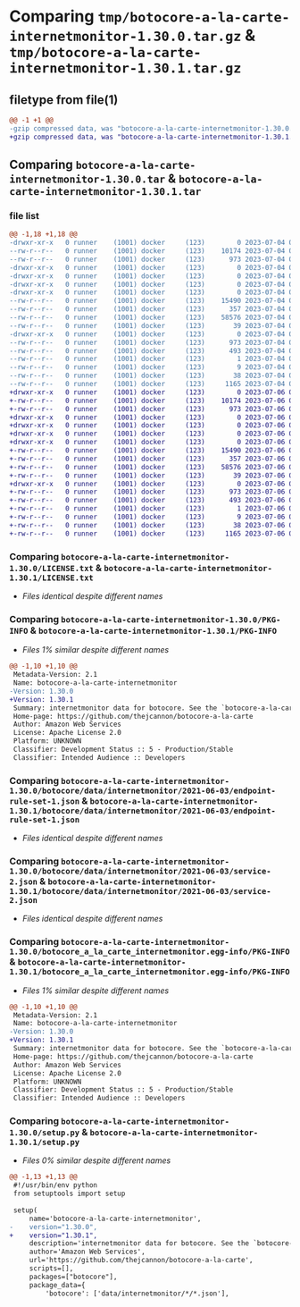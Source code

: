 # Comparing `tmp/botocore-a-la-carte-internetmonitor-1.30.0.tar.gz` & `tmp/botocore-a-la-carte-internetmonitor-1.30.1.tar.gz`

## filetype from file(1)

```diff
@@ -1 +1 @@
-gzip compressed data, was "botocore-a-la-carte-internetmonitor-1.30.0.tar", last modified: Tue Jul  4 01:44:30 2023, max compression
+gzip compressed data, was "botocore-a-la-carte-internetmonitor-1.30.1.tar", last modified: Thu Jul  6 01:45:03 2023, max compression
```

## Comparing `botocore-a-la-carte-internetmonitor-1.30.0.tar` & `botocore-a-la-carte-internetmonitor-1.30.1.tar`

### file list

```diff
@@ -1,18 +1,18 @@
-drwxr-xr-x   0 runner    (1001) docker     (123)        0 2023-07-04 01:44:30.154546 botocore-a-la-carte-internetmonitor-1.30.0/
--rw-r--r--   0 runner    (1001) docker     (123)    10174 2023-07-04 01:44:29.000000 botocore-a-la-carte-internetmonitor-1.30.0/LICENSE.txt
--rw-r--r--   0 runner    (1001) docker     (123)      973 2023-07-04 01:44:30.154546 botocore-a-la-carte-internetmonitor-1.30.0/PKG-INFO
-drwxr-xr-x   0 runner    (1001) docker     (123)        0 2023-07-04 01:44:30.154546 botocore-a-la-carte-internetmonitor-1.30.0/botocore/
-drwxr-xr-x   0 runner    (1001) docker     (123)        0 2023-07-04 01:44:30.154546 botocore-a-la-carte-internetmonitor-1.30.0/botocore/data/
-drwxr-xr-x   0 runner    (1001) docker     (123)        0 2023-07-04 01:44:30.154546 botocore-a-la-carte-internetmonitor-1.30.0/botocore/data/internetmonitor/
-drwxr-xr-x   0 runner    (1001) docker     (123)        0 2023-07-04 01:44:30.154546 botocore-a-la-carte-internetmonitor-1.30.0/botocore/data/internetmonitor/2021-06-03/
--rw-r--r--   0 runner    (1001) docker     (123)    15490 2023-07-04 01:44:02.000000 botocore-a-la-carte-internetmonitor-1.30.0/botocore/data/internetmonitor/2021-06-03/endpoint-rule-set-1.json
--rw-r--r--   0 runner    (1001) docker     (123)      357 2023-07-04 01:44:02.000000 botocore-a-la-carte-internetmonitor-1.30.0/botocore/data/internetmonitor/2021-06-03/paginators-1.json
--rw-r--r--   0 runner    (1001) docker     (123)    58576 2023-07-04 01:44:02.000000 botocore-a-la-carte-internetmonitor-1.30.0/botocore/data/internetmonitor/2021-06-03/service-2.json
--rw-r--r--   0 runner    (1001) docker     (123)       39 2023-07-04 01:44:02.000000 botocore-a-la-carte-internetmonitor-1.30.0/botocore/data/internetmonitor/2021-06-03/waiters-2.json
-drwxr-xr-x   0 runner    (1001) docker     (123)        0 2023-07-04 01:44:30.154546 botocore-a-la-carte-internetmonitor-1.30.0/botocore_a_la_carte_internetmonitor.egg-info/
--rw-r--r--   0 runner    (1001) docker     (123)      973 2023-07-04 01:44:30.000000 botocore-a-la-carte-internetmonitor-1.30.0/botocore_a_la_carte_internetmonitor.egg-info/PKG-INFO
--rw-r--r--   0 runner    (1001) docker     (123)      493 2023-07-04 01:44:30.000000 botocore-a-la-carte-internetmonitor-1.30.0/botocore_a_la_carte_internetmonitor.egg-info/SOURCES.txt
--rw-r--r--   0 runner    (1001) docker     (123)        1 2023-07-04 01:44:30.000000 botocore-a-la-carte-internetmonitor-1.30.0/botocore_a_la_carte_internetmonitor.egg-info/dependency_links.txt
--rw-r--r--   0 runner    (1001) docker     (123)        9 2023-07-04 01:44:30.000000 botocore-a-la-carte-internetmonitor-1.30.0/botocore_a_la_carte_internetmonitor.egg-info/top_level.txt
--rw-r--r--   0 runner    (1001) docker     (123)       38 2023-07-04 01:44:30.154546 botocore-a-la-carte-internetmonitor-1.30.0/setup.cfg
--rw-r--r--   0 runner    (1001) docker     (123)     1165 2023-07-04 01:44:29.000000 botocore-a-la-carte-internetmonitor-1.30.0/setup.py
+drwxr-xr-x   0 runner    (1001) docker     (123)        0 2023-07-06 01:45:03.642778 botocore-a-la-carte-internetmonitor-1.30.1/
+-rw-r--r--   0 runner    (1001) docker     (123)    10174 2023-07-06 01:45:03.000000 botocore-a-la-carte-internetmonitor-1.30.1/LICENSE.txt
+-rw-r--r--   0 runner    (1001) docker     (123)      973 2023-07-06 01:45:03.638778 botocore-a-la-carte-internetmonitor-1.30.1/PKG-INFO
+drwxr-xr-x   0 runner    (1001) docker     (123)        0 2023-07-06 01:45:03.638778 botocore-a-la-carte-internetmonitor-1.30.1/botocore/
+drwxr-xr-x   0 runner    (1001) docker     (123)        0 2023-07-06 01:45:03.638778 botocore-a-la-carte-internetmonitor-1.30.1/botocore/data/
+drwxr-xr-x   0 runner    (1001) docker     (123)        0 2023-07-06 01:45:03.638778 botocore-a-la-carte-internetmonitor-1.30.1/botocore/data/internetmonitor/
+drwxr-xr-x   0 runner    (1001) docker     (123)        0 2023-07-06 01:45:03.638778 botocore-a-la-carte-internetmonitor-1.30.1/botocore/data/internetmonitor/2021-06-03/
+-rw-r--r--   0 runner    (1001) docker     (123)    15490 2023-07-06 01:44:40.000000 botocore-a-la-carte-internetmonitor-1.30.1/botocore/data/internetmonitor/2021-06-03/endpoint-rule-set-1.json
+-rw-r--r--   0 runner    (1001) docker     (123)      357 2023-07-06 01:44:40.000000 botocore-a-la-carte-internetmonitor-1.30.1/botocore/data/internetmonitor/2021-06-03/paginators-1.json
+-rw-r--r--   0 runner    (1001) docker     (123)    58576 2023-07-06 01:44:40.000000 botocore-a-la-carte-internetmonitor-1.30.1/botocore/data/internetmonitor/2021-06-03/service-2.json
+-rw-r--r--   0 runner    (1001) docker     (123)       39 2023-07-06 01:44:40.000000 botocore-a-la-carte-internetmonitor-1.30.1/botocore/data/internetmonitor/2021-06-03/waiters-2.json
+drwxr-xr-x   0 runner    (1001) docker     (123)        0 2023-07-06 01:45:03.638778 botocore-a-la-carte-internetmonitor-1.30.1/botocore_a_la_carte_internetmonitor.egg-info/
+-rw-r--r--   0 runner    (1001) docker     (123)      973 2023-07-06 01:45:03.000000 botocore-a-la-carte-internetmonitor-1.30.1/botocore_a_la_carte_internetmonitor.egg-info/PKG-INFO
+-rw-r--r--   0 runner    (1001) docker     (123)      493 2023-07-06 01:45:03.000000 botocore-a-la-carte-internetmonitor-1.30.1/botocore_a_la_carte_internetmonitor.egg-info/SOURCES.txt
+-rw-r--r--   0 runner    (1001) docker     (123)        1 2023-07-06 01:45:03.000000 botocore-a-la-carte-internetmonitor-1.30.1/botocore_a_la_carte_internetmonitor.egg-info/dependency_links.txt
+-rw-r--r--   0 runner    (1001) docker     (123)        9 2023-07-06 01:45:03.000000 botocore-a-la-carte-internetmonitor-1.30.1/botocore_a_la_carte_internetmonitor.egg-info/top_level.txt
+-rw-r--r--   0 runner    (1001) docker     (123)       38 2023-07-06 01:45:03.642778 botocore-a-la-carte-internetmonitor-1.30.1/setup.cfg
+-rw-r--r--   0 runner    (1001) docker     (123)     1165 2023-07-06 01:45:03.000000 botocore-a-la-carte-internetmonitor-1.30.1/setup.py
```

### Comparing `botocore-a-la-carte-internetmonitor-1.30.0/LICENSE.txt` & `botocore-a-la-carte-internetmonitor-1.30.1/LICENSE.txt`

 * *Files identical despite different names*

### Comparing `botocore-a-la-carte-internetmonitor-1.30.0/PKG-INFO` & `botocore-a-la-carte-internetmonitor-1.30.1/PKG-INFO`

 * *Files 1% similar despite different names*

```diff
@@ -1,10 +1,10 @@
 Metadata-Version: 2.1
 Name: botocore-a-la-carte-internetmonitor
-Version: 1.30.0
+Version: 1.30.1
 Summary: internetmonitor data for botocore. See the `botocore-a-la-carte` package for more info.
 Home-page: https://github.com/thejcannon/botocore-a-la-carte
 Author: Amazon Web Services
 License: Apache License 2.0
 Platform: UNKNOWN
 Classifier: Development Status :: 5 - Production/Stable
 Classifier: Intended Audience :: Developers
```

### Comparing `botocore-a-la-carte-internetmonitor-1.30.0/botocore/data/internetmonitor/2021-06-03/endpoint-rule-set-1.json` & `botocore-a-la-carte-internetmonitor-1.30.1/botocore/data/internetmonitor/2021-06-03/endpoint-rule-set-1.json`

 * *Files identical despite different names*

### Comparing `botocore-a-la-carte-internetmonitor-1.30.0/botocore/data/internetmonitor/2021-06-03/service-2.json` & `botocore-a-la-carte-internetmonitor-1.30.1/botocore/data/internetmonitor/2021-06-03/service-2.json`

 * *Files identical despite different names*

### Comparing `botocore-a-la-carte-internetmonitor-1.30.0/botocore_a_la_carte_internetmonitor.egg-info/PKG-INFO` & `botocore-a-la-carte-internetmonitor-1.30.1/botocore_a_la_carte_internetmonitor.egg-info/PKG-INFO`

 * *Files 1% similar despite different names*

```diff
@@ -1,10 +1,10 @@
 Metadata-Version: 2.1
 Name: botocore-a-la-carte-internetmonitor
-Version: 1.30.0
+Version: 1.30.1
 Summary: internetmonitor data for botocore. See the `botocore-a-la-carte` package for more info.
 Home-page: https://github.com/thejcannon/botocore-a-la-carte
 Author: Amazon Web Services
 License: Apache License 2.0
 Platform: UNKNOWN
 Classifier: Development Status :: 5 - Production/Stable
 Classifier: Intended Audience :: Developers
```

### Comparing `botocore-a-la-carte-internetmonitor-1.30.0/setup.py` & `botocore-a-la-carte-internetmonitor-1.30.1/setup.py`

 * *Files 0% similar despite different names*

```diff
@@ -1,13 +1,13 @@
 #!/usr/bin/env python
 from setuptools import setup
 
 setup(
     name='botocore-a-la-carte-internetmonitor',
-    version="1.30.0",
+    version="1.30.1",
     description='internetmonitor data for botocore. See the `botocore-a-la-carte` package for more info.',
     author='Amazon Web Services',
     url='https://github.com/thejcannon/botocore-a-la-carte',
     scripts=[],
     packages=["botocore"],
     package_data={
         'botocore': ['data/internetmonitor/*/*.json'],
```

